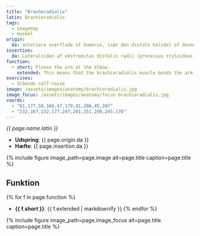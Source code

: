 ```yaml
---
title: "Brachoradialis"
latin: Brachioradialis
tags:
  - imagemap
  - muskel
origin: 
  da: anteriore overflade af humerus, især den distale halvdel af denne knogle
insertion: 
  da: Lateralsiden af ekstremitas distalis radii (processus styloideus radii)
function: 
  - short: Flexes the arm at the elbow.
    extended: This means that the brachioradialis muscle bends the arm at the elbow joint such that there is a decrease in the angle between the forearm and the upper arm.
exercises:
  - Stående calf-raise
image: /assets/images/anatomy/brachioradialis.jpg
image_focus: /assets/images/anatomy/focus-brachioradialis.jpg
coords:
  - "61,177,58,166,47,179,41,206,45,207"
  - "232,167,232,177,247,201,251,200,245,178"
---
```


_{{ page.name.latin }}_

- **Udspring**: {{ page.origin.da }}
- **Hæfte**: {{ page.insertion.da }}

{% include figure image_path=page.image alt=page.title caption=page.title %}

## Funktion

{% for f in page.function %}
- **{{ f.short }}**.
  {{ f.extended | markdownify }}
{% endfor %}

{% include figure image_path=page.image_focus alt=page.title caption=page.title %}
